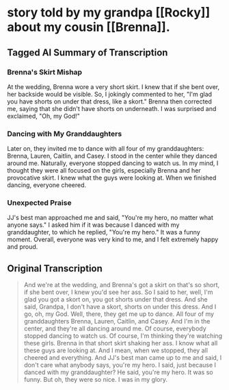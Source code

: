 # story told by my grandpa [[Rocky]] about my cousin [[Brenna]].

## Tagged AI Summary of Transcription

### Brenna's Skirt Mishap

At the wedding, Brenna wore a very short skirt. I knew that if she bent over, her backside would be visible. So, I jokingly commented to her, "I'm glad you have shorts on under that dress, like a skort." Brenna then corrected me, saying that she didn't have shorts on underneath. I was surprised and exclaimed, "Oh, my God!"

### Dancing with My Granddaughters

Later on, they invited me to dance with all four of my granddaughters: Brenna, Lauren, Caitlin, and Casey. I stood in the center while they danced around me. Naturally, everyone stopped dancing to watch us. In my mind, I thought they were all focused on the girls, especially Brenna and her provocative skirt. I knew what the guys were looking at. When we finished dancing, everyone cheered.

### Unexpected Praise

JJ's best man approached me and said, "You're my hero, no matter what anyone says." I asked him if it was because I danced with my granddaughter, to which he replied, "You're my hero." It was a funny moment. Overall, everyone was very kind to me, and I felt extremely happy and proud.


## Original Transcription

> And we're at the wedding, and Brenna's got a skirt on that's so short, if she bent over, I knew you'd see her ass. So I said to her, well, I'm glad you got a skort on, you got shorts under that dress. And she said, Grandpa, I don't have a skort, shorts on under this dress. And I go, oh, my God. Well, there, they get me up to dance. All four of my granddaughters Brenna, Lauren, Caitlin, and Casey. And I'm in the center, and they're all dancing around me. Of course, everybody stopped dancing to watch us. Of course, I'm thinking they're watching these girls. Brenna in that short skirt shaking her ass. I know what all these guys are looking at. And I mean, when we stopped, they all cheered and everything. And JJ's best man came up to me and said, I don't care what anybody says, you're my hero. I said, just because I danced with my granddaughter? He said, you're my hero. It was so funny. But oh, they were so nice. I was in my glory.
